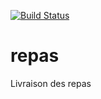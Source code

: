 [![Build Status](https://travis-ci.org/whatever-org/repas.svg?branch=develop)](https://travis-ci.org/whatever-org/repas)
# repas
Livraison des repas

